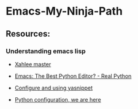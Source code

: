 # Emacs-My-Ninja-Path

## Resources:
### Understanding emacs lisp
- [Xahlee master](http://ergoemacs.org/emacs/elisp_basics.html)
- [Emacs: The Best Python Editor? - Real Python](https://realpython.com/emacs-the-best-python-editor/)

- [Configure and using yasnippet](https://www.youtube.com/watch?v=W-bRZlseNm0&ab_channel=JakeB)
- [Python configuration, we are here](https://youtu.be/jPXIP46BnNA?t=1548)

